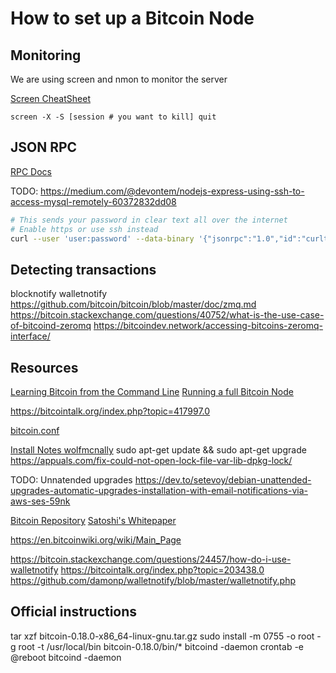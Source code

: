 # How to set up a Bitcoin Node

## Monitoring

We are using screen and nmon to monitor the server

[Screen CheatSheet](http://neophob.com/2007/04/gnu-screen-cheat-sheet/)

`screen -X -S [session # you want to kill] quit`

## JSON RPC

[RPC Docs](https://bitcoincore.org/en/doc/0.19.0/rpc/zmq/getzmqnotifications/)

TODO: https://medium.com/@devontem/nodejs-express-using-ssh-to-access-mysql-remotely-60372832dd08

```bash
# This sends your password in clear text all over the internet
# Enable https or use ssh instead
curl --user 'user:password' --data-binary '{"jsonrpc":"1.0","id":"curltext","method":"getmininginfo","params":[]}' -H 'content-type:text/plain;' http://server.ip.1.2:8332 -v
```

## Detecting transactions

blocknotify
walletnotify
https://github.com/bitcoin/bitcoin/blob/master/doc/zmq.md
https://bitcoin.stackexchange.com/questions/40752/what-is-the-use-case-of-bitcoind-zeromq
https://bitcoindev.network/accessing-bitcoins-zeromq-interface/

## Resources

[Learning Bitcoin from the Command Line](https://github.com/ChristopherA/Learning-Bitcoin-from-the-Command-Line)
[Running a full Bitcoin Node](https://bitcoin.org/en/full-node)

https://bitcointalk.org/index.php?topic=417997.0

[bitcoin.conf](https://github.com/bitcoin/bitcoin/blob/master/share/examples/bitcoin.conf)

[Install Notes wolfmcnally](https://wolfmcnally.com/115/developer-notes-setting-up-a-bitcoin-node-on-aws/)
sudo apt-get update && sudo apt-get upgrade
https://appuals.com/fix-could-not-open-lock-file-var-lib-dpkg-lock/

TODO: Unnatended upgrades
https://dev.to/setevoy/debian-unattended-upgrades-automatic-upgrades-installation-with-email-notifications-via-aws-ses-59nk

[Bitcoin Repository](https://github.com/bitcoin/bitcoin)
[Satoshi's Whitepaper](https://bitcoincore.org/bitcoin.pdf)

https://en.bitcoinwiki.org/wiki/Main_Page

https://bitcoin.stackexchange.com/questions/24457/how-do-i-use-walletnotify
https://bitcointalk.org/index.php?topic=203438.0
https://github.com/damonp/walletnotify/blob/master/walletnotify.php



## Official instructions

tar xzf bitcoin-0.18.0-x86_64-linux-gnu.tar.gz
sudo install -m 0755 -o root -g root -t /usr/local/bin bitcoin-0.18.0/bin/*
bitcoind -daemon
crontab -e
@reboot bitcoind -daemon
